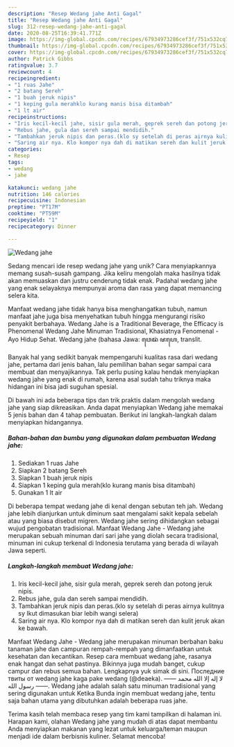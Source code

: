 ```yaml
---
description: "Resep Wedang jahe Anti Gagal"
title: "Resep Wedang jahe Anti Gagal"
slug: 312-resep-wedang-jahe-anti-gagal
date: 2020-08-25T16:39:41.771Z
image: https://img-global.cpcdn.com/recipes/67934973286cef3f/751x532cq70/wedang-jahe-foto-resep-utama.jpg
thumbnail: https://img-global.cpcdn.com/recipes/67934973286cef3f/751x532cq70/wedang-jahe-foto-resep-utama.jpg
cover: https://img-global.cpcdn.com/recipes/67934973286cef3f/751x532cq70/wedang-jahe-foto-resep-utama.jpg
author: Patrick Gibbs
ratingvalue: 3.7
reviewcount: 4
recipeingredient:
- "1 ruas Jahe"
- "2 batang Sereh"
- "1 buah jeruk nipis"
- "1 keping gula merahklo kurang manis bisa ditambah"
- "1 lt air"
recipeinstructions:
- "Iris kecil-kecil jahe, sisir gula merah, geprek sereh dan potong jeruk nipis."
- "Rebus jahe, gula dan sereh sampai mendidih."
- "Tambahkan jeruk nipis dan peras.(klo sy setelah di peras airnya kulitnya sy Ikut dimasukan biar lebih wangi selera)"
- "Saring air nya. Klo kompor nya dah di matikan sereh dan kulit jeruk akan ke bawah."
categories:
- Resep
tags:
- wedang
- jahe

katakunci: wedang jahe 
nutrition: 146 calories
recipecuisine: Indonesian
preptime: "PT17M"
cooktime: "PT59M"
recipeyield: "1"
recipecategory: Dinner

---
```



![Wedang jahe](https://img-global.cpcdn.com/recipes/67934973286cef3f/751x532cq70/wedang-jahe-foto-resep-utama.jpg)

Sedang mencari ide resep wedang jahe yang unik? Cara menyiapkannya memang susah-susah gampang. Jika keliru mengolah maka hasilnya tidak akan memuaskan dan justru cenderung tidak enak. Padahal wedang jahe yang enak selayaknya mempunyai aroma dan rasa yang dapat memancing selera kita.

Manfaat wedang jahe tidak hanya bisa menghangatkan tubuh, namun manfaat jahe juga bisa menyehatkan tubuh hingga mengurangi risiko penyakit berbahaya. Wedang Jahe is a Traditional Beverage, the Efficacy is Phenomenal Wedang Jahe Minuman Tradisional, Khasiatnya Fenomenal - Ayo Hidup Sehat. Wedang jahe (bahasa Jawa: ꦮꦺꦢꦁ ꦗꦲꦺ, translit.

Banyak hal yang sedikit banyak mempengaruhi kualitas rasa dari wedang jahe, pertama dari jenis bahan, lalu pemilihan bahan segar sampai cara membuat dan menyajikannya. Tak perlu pusing kalau hendak menyiapkan wedang jahe yang enak di rumah, karena asal sudah tahu triknya maka hidangan ini bisa jadi suguhan spesial.


Di bawah ini ada beberapa tips dan trik praktis dalam mengolah wedang jahe yang siap dikreasikan. Anda dapat menyiapkan Wedang jahe memakai 5 jenis bahan dan 4 tahap pembuatan. Berikut ini langkah-langkah dalam menyiapkan hidangannya.

<!--inarticleads1-->

##### Bahan-bahan dan bumbu yang digunakan dalam pembuatan Wedang jahe:

1. Sediakan 1 ruas Jahe
1. Siapkan 2 batang Sereh
1. Siapkan 1 buah jeruk nipis
1. Siapkan 1 keping gula merah(klo kurang manis bisa ditambah)
1. Gunakan 1 lt air


Di beberapa tempat wedang jahe di kenal dengan sebutan teh jah. Wedang jahe lebih dianjurkan untuk diminum saat mengalami sakit kepala sebelah atau yang biasa disebut migren. Wedang jahe sering dihidangkan sebagai wujud pengobatan tradisional. Manfaat Wedang Jahe - Wedang jahe merupakan sebuah minuman dari sari jahe yang diolah secara tradisional, minuman ini cukup terkenal di Indonesia terutama yang berada di wilayah Jawa seperti. 

<!--inarticleads2-->

##### Langkah-langkah membuat Wedang jahe:

1. Iris kecil-kecil jahe, sisir gula merah, geprek sereh dan potong jeruk nipis.
1. Rebus jahe, gula dan sereh sampai mendidih.
1. Tambahkan jeruk nipis dan peras.(klo sy setelah di peras airnya kulitnya sy Ikut dimasukan biar lebih wangi selera)
1. Saring air nya. Klo kompor nya dah di matikan sereh dan kulit jeruk akan ke bawah.


Manfaat Wedang Jahe - Wedang jahe merupakan minuman berbahan baku tanaman jahe dan campuran rempah-rempah yang dimanfaatkan untuk kesehatan dan kecantikan. Resep cara membuat wedang jahe, rasanya enak hangat dan sehat pastinya. Bikinnya juga mudah banget, cukup campur dan rebus semua bahan. Lengkapnya yuk simak di sini. Последние твиты от wedang jahe kaga pake wedang (@deaeka). ‎—— لا إله إلا الله محمد رسول الله ——. Wedang jahe adalah salah satu minuman tradisional yang sering digunakan untuk Ketika Bunda ingin membuat wedang jahe, tentu saja bahan utama yang dibutuhkan adalah beberapa ruas jahe. 

Terima kasih telah membaca resep yang tim kami tampilkan di halaman ini. Harapan kami, olahan Wedang jahe yang mudah di atas dapat membantu Anda menyiapkan makanan yang lezat untuk keluarga/teman maupun menjadi ide dalam berbisnis kuliner. Selamat mencoba!
